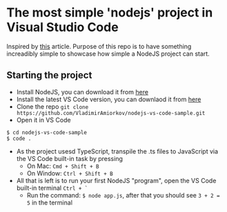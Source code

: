 # The most simple 'nodejs' project in Visual Studio Code

Inspired by [this](https://code.visualstudio.com/Docs/runtimes/nodejs) article. Purpose of this repo is to have something increadibly simple to showcase how simple a NodeJS project can start.

## Starting the project

- Install NodeJS, you can download it from [here](https://nodejs.org/en/download/)
- Install the latest VS Code version, you can downlaod it from [here](https://code.visualstudio.com/download)
- Clone the repo `git clone https://github.com/VladimirAmiorkov/nodejs-vs-code-sample.git`
- Open it in VS Code

```
$ cd nodejs-vs-code-sample
$ code .
```

- As the project usesd TypeScript, transpile the .ts files to JavaScript via the VS Code built-in task by pressing
	- On Mac: `Cmd + Shift + B`
	- On Window: `Ctrl + Shift + B`
- All that is left is to run your first NodeJS "program", open the VS Code built-in terminal ``Ctrl + ` ``
	- Run the command: `$ node app.js`, after that you should see `3 + 2 = 5` in the terminal 
